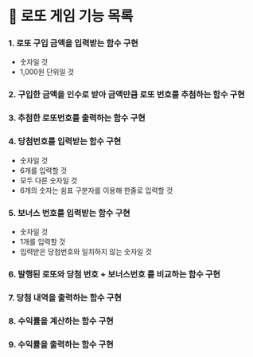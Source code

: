 # 🎰 로또 게임 기능 목록

### 1. 로또 구입 금액을 입력받는 함수 구현

- 숫자일 것
- 1,000원 단위일 것

### 2. 구입한 금액을 인수로 받아 금액만큼 로또 번호를 추첨하는 함수 구현

### 3. 추첨한 로또번호를 출력하는 함수 구현

### 4. 당첨번호를 입력받는 함수 구현

- 숫자일 것
- 6개를 입력할 것
- 모두 다른 숫자일 것
- 6개의 숫자는 쉼표 구분자를 이용해 한줄로 입력할 것

### 5. 보너스 번호를 입력받는 함수 구현

- 숫자일 것
- 1개를 입력할 것
- 입력받은 당첨번호와 일치하지 않는 숫자일 것

### 6. 발행된 로또와 당첨 번호 + 보너스번호 를 비교하는 함수 구현

### 7. 당첨 내역을 출력하는 함수 구현

### 8. 수익률을 계산하는 함수 구현

### 9. 수익률을 출력하는 함수 구현
